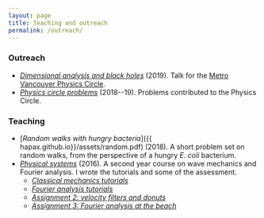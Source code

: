 ```yaml
---
layout: page
title: Teaching and outreach
permalink: /outreach/
---
```


### Outreach

- [*Dimensional analysis and black holes*](assets/dimensional-analysis.pdf)
  (2019). Talk for the [Metro Vancouver Physics Circle](https://outreach.phas.ubc.ca/events/metro-vancouver-physics-circle/).
- [*Physics circle problems*](assets/circle-probs.pdf)
  (2018--19). Problems contributed to the Physics Circle.

### Teaching

- [*Random walks with hungry bacteria*]({{
  hapax.github.io}}/assets/random.pdf) (2018). A short problem set
  on random walks, from the perspective of a hungry *E. coli*
  bacterium.
- [*Physical systems*](https://handbook.unimelb.edu.au/subjects/phyc20014)
  (2016). A second year course on wave mechanics and Fourier
  analysis. I wrote the tutorials and some of the assessment.
  - [*Classical mechanics tutorials*]({{hapax.github.io}}/assets/classical-tutes-full.pdf)
  - [*Fourier analysis tutorials*]({{hapax.github.io}}/assets/fourier-tutes-full.pdf)
  - [*Assignment 2: velocity filters and donuts*]({{hapax.github.io}}/assets/physical-systems-a2.pdf)
  - [*Assignment 3: Fourier analysis at the beach*]({{hapax.github.io}}/assets/physical-systems-a3.pdf)
